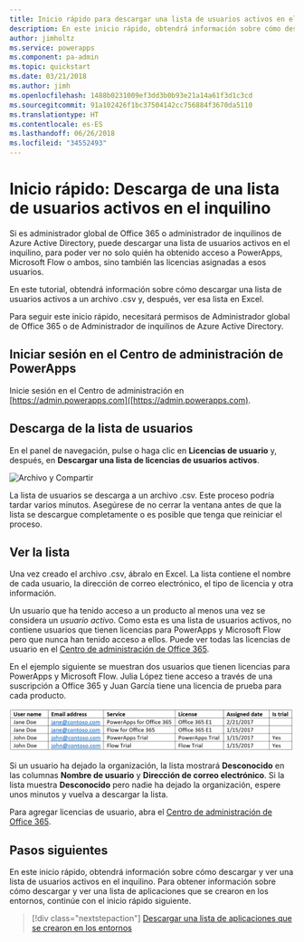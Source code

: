 ```yaml
---
title: Inicio rápido para descargar una lista de usuarios activos en el inquilino | Microsoft Docs
description: En este inicio rápido, obtendrá información sobre cómo descargar una lista de usuarios activos en el inquilino.
author: jimholtz
ms.service: powerapps
ms.component: pa-admin
ms.topic: quickstart
ms.date: 03/21/2018
ms.author: jimh
ms.openlocfilehash: 1488b0231009ef3dd3b0b93e21a14a61f3d1c3cd
ms.sourcegitcommit: 91a102426f1bc37504142cc756884f3670da5110
ms.translationtype: HT
ms.contentlocale: es-ES
ms.lasthandoff: 06/26/2018
ms.locfileid: "34552493"
---
```

# <a name="quickstart-download-a-list-of-active-users-in-your-tenant"></a>Inicio rápido: Descarga de una lista de usuarios activos en el inquilino
Si es administrador global de Office 365 o administrador de inquilinos de Azure Active Directory, puede descargar una lista de usuarios activos en el inquilino, para poder ver no solo quién ha obtenido acceso a PowerApps, Microsoft Flow o ambos, sino también las licencias asignadas a esos usuarios.

En este tutorial, obtendrá información sobre cómo descargar una lista de usuarios activos a un archivo .csv y, después, ver esa lista en Excel.

Para seguir este inicio rápido, necesitará permisos de Administrador global de Office 365 o de Administrador de inquilinos de Azure Active Directory.

## <a name="sign-in-to-the-powerapps-admin-center"></a>Iniciar sesión en el Centro de administración de PowerApps
Inicie sesión en el Centro de administración en [https://admin.powerapps.com]([https://admin.powerapps.com).

## <a name="download-the-list-of-users"></a>Descarga de la lista de usuarios
En el panel de navegación, pulse o haga clic en **Licencias de usuario** y, después, en **Descargar una lista de licencias de usuarios activos**.

![Archivo y Compartir](./media/admin-view-user-licenses/download-list.png)

La lista de usuarios se descarga a un archivo .csv. Este proceso podría tardar varios minutos. Asegúrese de no cerrar la ventana antes de que la lista se descargue completamente o es posible que tenga que reiniciar el proceso.

## <a name="view-the-list"></a>Ver la lista
Una vez creado el archivo .csv, ábralo en Excel. La lista contiene el nombre de cada usuario, la dirección de correo electrónico, el tipo de licencia y otra información.

Un usuario que ha tenido acceso a un producto al menos una vez se considera un *usuario activo*. Como esta es una lista de usuarios activos, no contiene usuarios que tienen licencias para PowerApps y Microsoft Flow pero que nunca han tenido acceso a ellos. Puede ver todas las licencias de usuario en el [Centro de administración de Office 365](https://support.office.com/article/Assign-or-remove-licenses-for-Office-365-for-business-997596b5-4173-4627-b915-36abac6786dc).

En el ejemplo siguiente se muestran dos usuarios que tienen licencias para PowerApps y Microsoft Flow. Julia López tiene acceso a través de una suscripción a Office 365 y Juan García tiene una licencia de prueba para cada producto.

![Archivo y Compartir](./media/admin-view-user-licenses/table2.png)

Si un usuario ha dejado la organización, la lista mostrará **Desconocido** en las columnas **Nombre de usuario** y **Dirección de correo electrónico**. Si la lista muestra **Desconocido** pero nadie ha dejado la organización, espere unos minutos y vuelva a descargar la lista.

Para agregar licencias de usuario, abra el [Centro de administración de Office 365](https://support.office.com/article/Assign-or-remove-licenses-for-Office-365-for-business-997596b5-4173-4627-b915-36abac6786dc).

## <a name="next-steps"></a>Pasos siguientes
En este inicio rápido, obtendrá información sobre cómo descargar y ver una lista de usuarios activos en el inquilino. Para obtener información sobre cómo descargar y ver una lista de aplicaciones que se crearon en los entornos, continúe con el inicio rápido siguiente.

> [!div class="nextstepaction"]
> [Descargar una lista de aplicaciones que se crearon en los entornos](admin-view-apps.md)
